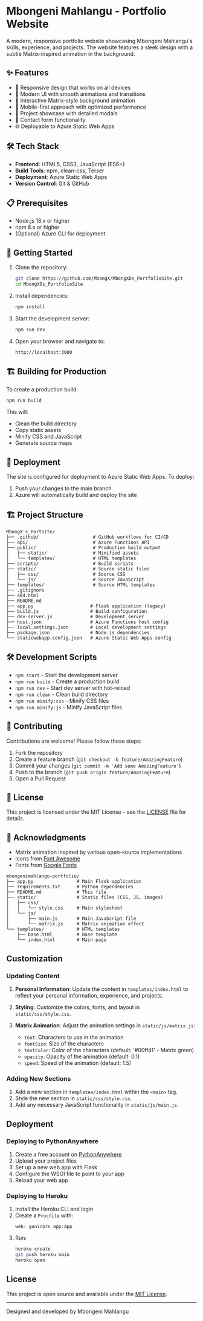 # Mbongeni Mahlangu - Portfolio Website

A modern, responsive portfolio website showcasing Mbongeni Mahlangu's skills, experience, and projects. The website features a sleek design with a subtle Matrix-inspired animation in the background.

## ✨ Features

- 🚀 Responsive design that works on all devices
- 🎨 Modern UI with smooth animations and transitions
- 🔮 Interactive Matrix-style background animation
- 📱 Mobile-first approach with optimized performance
- 📂 Project showcase with detailed modals
- 📧 Contact form functionality
- 🌐 Deployable to Azure Static Web Apps

## 🛠️ Tech Stack

- **Frontend**: HTML5, CSS3, JavaScript (ES6+)
- **Build Tools**: npm, clean-css, Terser
- **Deployment**: Azure Static Web Apps
- **Version Control**: Git & GitHub

## 📋 Prerequisites

- Node.js 18.x or higher
- npm 8.x or higher
- (Optional) Azure CLI for deployment

## 🚀 Getting Started

1. Clone the repository:
   ```bash
   git clone https://github.com/MbongX/MbongXDs_PortfolioSite.git
   cd MbongXDs_PortfolioSite
   ```

2. Install dependencies:
   ```bash
   npm install
   ```

3. Start the development server:
   ```bash
   npm run dev
   ```

4. Open your browser and navigate to:
   ```
   http://localhost:3000
   ```

## 🏗️ Building for Production

To create a production build:

```bash
npm run build
```

This will:
- Clean the build directory
- Copy static assets
- Minify CSS and JavaScript
- Generate source maps

## 🚀 Deployment

The site is configured for deployment to Azure Static Web Apps. To deploy:

1. Push your changes to the main branch
2. Azure will automatically build and deploy the site

## 🏗️ Project Structure

```
MbongX's_PortSite/
├── .github/                    # GitHub workflows for CI/CD
├── api/                        # Azure Functions API
├── public/                     # Production build output
│   ├── static/                 # Minified assets
│   └── templates/              # HTML templates
├── scripts/                    # Build scripts
├── static/                     # Source static files
│   ├── css/                    # Source CSS
│   └── js/                     # Source JavaScript
├── templates/                  # Source HTML templates
├── .gitignore
├── 404.html
├── README.md
├── app.py                     # Flask application (legacy)
├── build.js                   # Build configuration
├── dev-server.js              # Development server
├── host.json                  # Azure Functions host config
├── local.settings.json        # Local development settings
├── package.json               # Node.js dependencies
└── staticwebapp.config.json   # Azure Static Web Apps config
```

## 🛠️ Development Scripts

- `npm start` - Start the development server
- `npm run build` - Create a production build
- `npm run dev` - Start dev server with hot-reload
- `npm run clean` - Clean build directory
- `npm run minify:css` - Minify CSS files
- `npm run minify:js` - Minify JavaScript files

## 🤝 Contributing

Contributions are welcome! Please follow these steps:

1. Fork the repository
2. Create a feature branch (`git checkout -b feature/AmazingFeature`)
3. Commit your changes (`git commit -m 'Add some AmazingFeature'`)
4. Push to the branch (`git push origin feature/AmazingFeature`)
5. Open a Pull Request

## 📄 License

This project is licensed under the MIT License - see the [LICENSE](LICENSE) file for details.

## 🙏 Acknowledgments

- Matrix animation inspired by various open-source implementations
- Icons from [Font Awesome](https://fontawesome.com/)
- Fonts from [Google Fonts](https://fonts.google.com/)

```
mbongenimahlangu-portfolio/
├── app.py                # Main Flask application
├── requirements.txt      # Python dependencies
├── README.md             # This file
├── static/               # Static files (CSS, JS, images)
│   ├── css/
│   │   └── style.css     # Main stylesheet
│   └── js/
│       ├── main.js       # Main JavaScript file
│       └── matrix.js     # Matrix animation effect
└── templates/            # HTML templates
    ├── base.html         # Base template
    └── index.html        # Main page
```

## Customization

### Updating Content

1. **Personal Information**: Update the content in `templates/index.html` to reflect your personal information, experience, and projects.

2. **Styling**: Customize the colors, fonts, and layout in `static/css/style.css`.

3. **Matrix Animation**: Adjust the animation settings in `static/js/matrix.js`:
   - `text`: Characters to use in the animation
   - `fontSize`: Size of the characters
   - `textColor`: Color of the characters (default: '#00ff41' - Matrix green)
   - `opacity`: Opacity of the animation (default: 0.1)
   - `speed`: Speed of the animation (default: 1.5)

### Adding New Sections

1. Add a new section in `templates/index.html` within the `<main>` tag.
2. Style the new section in `static/css/style.css`.
3. Add any necessary JavaScript functionality in `static/js/main.js`.

## Deployment

### Deploying to PythonAnywhere

1. Create a free account on [PythonAnywhere](https://www.pythonanywhere.com/)
2. Upload your project files
3. Set up a new web app with Flask
4. Configure the WSGI file to point to your app
5. Reload your web app

### Deploying to Heroku

1. Install the Heroku CLI and login
2. Create a `Procfile` with:
   ```
   web: gunicorn app:app
   ```
3. Run:
   ```bash
   heroku create
   git push heroku main
   heroku open
   ```

## License

This project is open source and available under the [MIT License](LICENSE).

---

Designed and developed by Mbongeni Mahlangu
